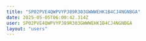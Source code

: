```yaml
---
title: "SP02PVE4QWPVYPJ89R303GWWWEHK1B4CJ4NGNBGA"
date: 2025-05-05T06:00:42.314Z
user: SP02PVE4QWPVYPJ89R303GWWWEHK1B4CJ4NGNBGA
layout: "users"
---
```

    